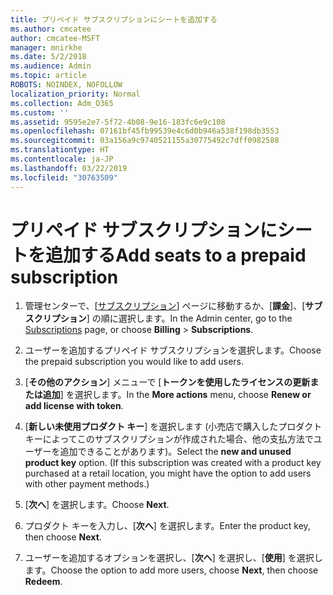 ```yaml
---
title: プリペイド サブスクリプションにシートを追加する
ms.author: cmcatee
author: cmcatee-MSFT
manager: mnirkhe
ms.date: 5/2/2018
ms.audience: Admin
ms.topic: article
ROBOTS: NOINDEX, NOFOLLOW
localization_priority: Normal
ms.collection: Adm_O365
ms.custom: ''
ms.assetid: 9595e2e7-5f72-4b08-9e16-183fc6e9c108
ms.openlocfilehash: 07161bf45fb99539e4c6d0b946a538f198db3553
ms.sourcegitcommit: 03a156a9c9740521155a30775492c7dff0982588
ms.translationtype: HT
ms.contentlocale: ja-JP
ms.lasthandoff: 03/22/2019
ms.locfileid: "30763509"
---
```

# <a name="add-seats-to-a-prepaid-subscription"></a><span data-ttu-id="86589-102">プリペイド サブスクリプションにシートを追加する</span><span class="sxs-lookup"><span data-stu-id="86589-102">Add seats to a prepaid subscription</span></span>

1. <span data-ttu-id="86589-103">管理センターで、[[サブスクリプション](https://go.microsoft.com/fwlink/p/?linkid=842054)] ページに移動するか、[**課金**]、[**サブスクリプション**] の順に選択します。</span><span class="sxs-lookup"><span data-stu-id="86589-103">In the Admin center, go to the [Subscriptions](https://go.microsoft.com/fwlink/p/?linkid=842054) page, or choose **Billing** \> **Subscriptions**.</span></span>
    
2. <span data-ttu-id="86589-104">ユーザーを追加するプリペイド サブスクリプションを選択します。</span><span class="sxs-lookup"><span data-stu-id="86589-104">Choose the prepaid subscription you would like to add users.</span></span>
    
3. <span data-ttu-id="86589-105">[**その他のアクション**] メニューで [**トークンを使用したライセンスの更新または追加**] を選択します。</span><span class="sxs-lookup"><span data-stu-id="86589-105">In the **More actions** menu, choose **Renew or add license with token**.</span></span>
    
4. <span data-ttu-id="86589-p101">[**新しい未使用プロダクト キー**] を選択します (小売店で購入したプロダクト キーによってこのサブスクリプションが作成された場合、他の支払方法でユーザーを追加できることがあります)。</span><span class="sxs-lookup"><span data-stu-id="86589-p101">Select the **new and unused product key** option. (If this subscription was created with a product key purchased at a retail location, you might have the option to add users with other payment methods.)</span></span> 
    
5. <span data-ttu-id="86589-108">[**次へ**] を選択します。</span><span class="sxs-lookup"><span data-stu-id="86589-108">Choose **Next**.</span></span>
    
6. <span data-ttu-id="86589-109">プロダクト キーを入力し、[**次へ**] を選択します。</span><span class="sxs-lookup"><span data-stu-id="86589-109">Enter the product key, then choose **Next**.</span></span>
    
7. <span data-ttu-id="86589-110">ユーザーを追加するオプションを選択し、[**次へ**] を選択し、[**使用**] を選択します。</span><span class="sxs-lookup"><span data-stu-id="86589-110">Choose the option to add more users, choose **Next**, then choose **Redeem**.</span></span>
    

